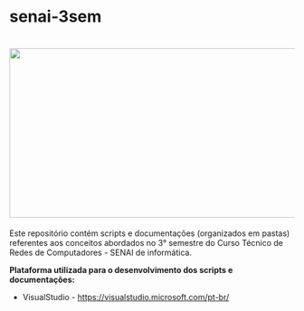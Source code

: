 # senai-3sem

<h1>
    <h1 align="center">
    <img src="https://i.ibb.co/CVwKf1F/redes.jpg" height="300" width="800">
</h1>

Este repositório contém scripts e documentações (organizados em pastas) referentes aos conceitos abordados no 3° semestre do Curso Técnico de Redes de Computadores - SENAI de informática.

**Plataforma utilizada para o desenvolvimento dos scripts e documentações:**

* VisualStudio - https://visualstudio.microsoft.com/pt-br/
